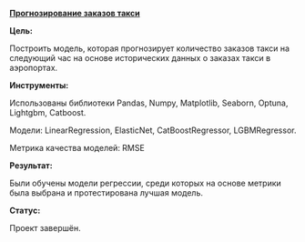 [**Прогнозирование заказов такси**](https://github.com/AnnaTrampa/Portfolio/blob/main/Auto_Prices_ML/Auto_Prices_ML.ipynb)

**Цель:**

Построить модель, которая прогнозирует количество заказов такси на следующий час на основе исторических данных о заказах такси в аэропортах. 

**Инструменты:**

Использованы библиотеки Pandas, Numpy, Matplotlib, Seaborn, Optuna, Lightgbm, Catboost.

Модели: LinearRegression, ElasticNet, CatBoostRegressor, LGBMRegressor.

Метрика качества моделей: RMSE

**Результат:**

Были обучены модели регрессии, среди которых на основе метрики была выбрана и протестирована лучшая модель. 

**Статус:**

Проект завершён.



```python

```
